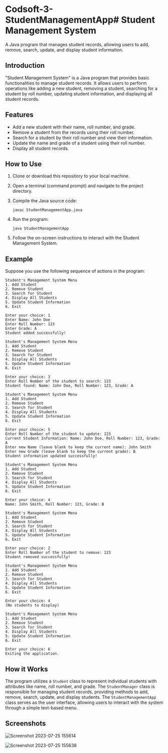 # Codsoft-3-StudentManagementApp# Student Management System

A Java program that manages student records, allowing users to add, remove, search, update, and display student information.

## Introduction

"Student Management System" is a Java program that provides basic functionalities to manage student records. It allows users to perform operations like adding a new student, removing a student, searching for a student by roll number, updating student information, and displaying all student records.

## Features

- Add a new student with their name, roll number, and grade.
- Remove a student from the records using their roll number.
- Search for a student by their roll number and view their information.
- Update the name and grade of a student using their roll number.
- Display all student records.

## How to Use

1. Clone or download this repository to your local machine.

2. Open a terminal (command prompt) and navigate to the project directory.

3. Compile the Java source code:
   ```
   javac StudentManagementApp.java
   ```

4. Run the program:
   ```
   java StudentManagementApp
   ```

5. Follow the on-screen instructions to interact with the Student Management System.

## Example

Suppose you use the following sequence of actions in the program:
```
Student's Management System Menu
1. Add Student
2. Remove Student
3. Search for Student
4. Display All Students
5. Update Student Information
6. Exit

Enter your choice: 1
Enter Name: John Doe
Enter Roll Number: 123
Enter Grade: A
Student added successfully!

Student's Management System Menu
1. Add Student
2. Remove Student
3. Search for Student
4. Display All Students
5. Update Student Information
6. Exit

Enter your choice: 3
Enter Roll Number of the student to search: 123
Student found: Name: John Doe, Roll Number: 123, Grade: A

Student's Management System Menu
1. Add Student
2. Remove Student
3. Search for Student
4. Display All Students
5. Update Student Information
6. Exit

Enter your choice: 5
Enter Roll Number of the student to update: 123
Current Student Information: Name: John Doe, Roll Number: 123, Grade: A
Enter new Name (leave blank to keep the current name): John Smith
Enter new Grade (leave blank to keep the current grade): B
Student information updated successfully!

Student's Management System Menu
1. Add Student
2. Remove Student
3. Search for Student
4. Display All Students
5. Update Student Information
6. Exit

Enter your choice: 4
Name: John Smith, Roll Number: 123, Grade: B

Student's Management System Menu
1. Add Student
2. Remove Student
3. Search for Student
4. Display All Students
5. Update Student Information
6. Exit

Enter your choice: 2
Enter Roll Number of the student to remove: 123
Student removed successfully!

Student's Management System Menu
1. Add Student
2. Remove Student
3. Search for Student
4. Display All Students
5. Update Student Information
6. Exit

Enter your choice: 4
(No students to display)

Student's Management System Menu
1. Add Student
2. Remove Student
3. Search for Student
4. Display All Students
5. Update Student Information
6. Exit

Enter your choice: 6
Exiting the application.
```

## How it Works

The program utilizes a `Student` class to represent individual students with attributes like name, roll number, and grade. The `StudentManager` class is responsible for managing student records, providing methods to add, remove, search, update, and display students. The `StudentManagementApp` class serves as the user interface, allowing users to interact with the system through a simple text-based menu.

## Screenshots


![Screenshot 2023-07-25 155614](https://github.com/deepaktallapudi/Codsoft-3-StudentManagementApp/assets/103422044/5410b6d7-c53c-4cfc-9e6a-ab66dbc30286)

![Screenshot 2023-07-25 155638](https://github.com/deepaktallapudi/Codsoft-3-StudentManagementApp/assets/103422044/123b4e71-1076-40c7-8eee-225e71f2ead5)
